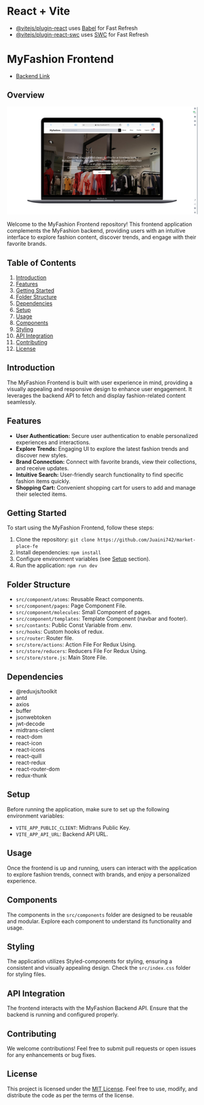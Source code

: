 # React + Vite

- [@vitejs/plugin-react](https://github.com/vitejs/vite-plugin-react/blob/main/packages/plugin-react/README.md) uses [Babel](https://babeljs.io/) for Fast Refresh
- [@vitejs/plugin-react-swc](https://github.com/vitejs/vite-plugin-react-swc) uses [SWC](https://swc.rs/) for Fast Refresh

# MyFashion Frontend

- [Backend Link](https://github.com/Juaini742/market-place-be)

## Overview

![Juaini](./public/preview.jpeg)

Welcome to the MyFashion Frontend repository! This frontend application complements the MyFashion backend, providing users with an intuitive interface to explore fashion content, discover trends, and engage with their favorite brands.

## Table of Contents

1. [Introduction](#introduction)
2. [Features](#features)
3. [Getting Started](#getting-started)
4. [Folder Structure](#folder-structure)
5. [Dependencies](#dependencies)
6. [Setup](#setup)
7. [Usage](#usage)
8. [Components](#components)
9. [Styling](#styling)
10. [API Integration](#api-integration)
11. [Contributing](#contributing)
12. [License](#license)

## Introduction

The MyFashion Frontend is built with user experience in mind, providing a visually appealing and responsive design to enhance user engagement. It leverages the backend API to fetch and display fashion-related content seamlessly.

## Features

- **User Authentication:** Secure user authentication to enable personalized experiences and interactions.
- **Explore Trends:** Engaging UI to explore the latest fashion trends and discover new styles.
- **Brand Connection:** Connect with favorite brands, view their collections, and receive updates.
- **Intuitive Search:** User-friendly search functionality to find specific fashion items quickly.
- **Shopping Cart:** Convenient shopping cart for users to add and manage their selected items.

## Getting Started

To start using the MyFashion Frontend, follow these steps:

1. Clone the repository: `git clone https://github.com/Juaini742/market-place-fe`
2. Install dependencies: `npm install`
3. Configure environment variables (see [Setup](#setup) section).
4. Run the application: `npm run dev`

## Folder Structure

- `src/component/atoms`: Reusable React components.
- `src/component/pages`: Page Component File.
- `src/component/molecules`: Small Component of pages.
- `src/component/templates`: Template Component (navbar and footer).
- `src/contants`: Public Const Variable from .env.
- `src/hooks`: Custom hooks of redux.
- `src/router`: Router file.
- `src/store/actions`: Action File For Redux Using.
- `src/store/reducers`: Reducers File For Redux Using.
- `src/store/store.js`: Main Store File.

## Dependencies

- @reduxjs/toolkit
- antd
- axios
- buffer
- jsonwebtoken
- jwt-decode
- midtrans-client
- react-dom
- react-icon
- react-icons
- react-quill
- react-redux
- react-router-dom
- redux-thunk

## Setup

Before running the application, make sure to set up the following environment variables:

- `VITE_APP_PUBLIC_CLIENT`: Midtrans Public Key.
- `VITE_APP_API_URL`: Backend API URL.

## Usage

Once the frontend is up and running, users can interact with the application to explore fashion trends, connect with brands, and enjoy a personalized experience.

## Components

The components in the `src/components` folder are designed to be reusable and modular. Explore each component to understand its functionality and usage.

## Styling

The application utilizes Styled-components for styling, ensuring a consistent and visually appealing design. Check the `src/index.css` folder for styling files.

## API Integration

The frontend interacts with the MyFashion Backend API. Ensure that the backend is running and configured properly.

## Contributing

We welcome contributions! Feel free to submit pull requests or open issues for any enhancements or bug fixes.

## License

This project is licensed under the [MIT License](LICENSE). Feel free to use, modify, and distribute the code as per the terms of the license.
